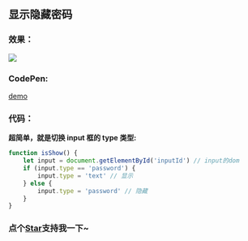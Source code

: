 ## 显示隐藏密码

<!--
 * @Author: OBKoro1
 * @Github: https://github.com/OBKoro1
 * @Date: 2018-09-03 18:50:19
 * @LastEditors: OBKoro1
 * @LastEditTime: 2018-12-27 16:27:22
 * @Description:
 -->

### 效果：

![](https://github.com/OBKoro1/articleImg_src/blob/master/weibo_img_move/005Y4rCogy1fuwjt7sgiej30ku07xdg5.jpg?raw=true)

### CodePen:

[demo](https://codepen.io/OBKoro1/pen/VxxgyG)

### 代码：

**超简单，就是切换 input 框的 type 类型:**

```js
function isShow() {
	let input = document.getElementById('inputId') // input的dom
	if (input.type == 'password') {
		input.type = 'text' // 显示
	} else {
		input.type = 'password' // 隐藏
	}
}
```

<!-- 特殊字符串：用于修改/删除markdown的结尾提示语-->

### 点个[Star](https://github.com/OBKoro1/codeBlack)支持我一下~
